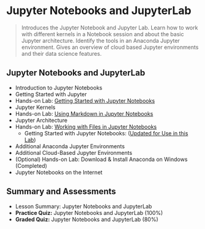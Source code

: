 # Jupyter Notebooks and JupyterLab
> Introduces the Jupyter Notebook and Jupyter Lab. Learn how to work with different kernels in a Notebook session and about the basic Jupyter architecture. Identify the tools in an Anaconda Jupyter environment. Gives an overview of cloud based Jupyter environments and their data science features.
## Jupyter Notebooks and JupyterLab
- Introduction to Jupyter Notebooks
- Getting Started with Jupyter
- Hands-on Lab: [Getting Started with Jupyter Notebooks](https://github.com/KailaniBailey/IBM-Data-Science-Professional-Certificate/blob/main/02.%20Tools%20for%20Data%20Science/Week%204%3A%20Jupyter%20Notebooks%20and%20JupyterLab/Getting_Started_with_JupyterNotebook.ipynb)
- Jupyter Kernels
- Hands-on Lab: [Using Markdown in Jupyter Notebooks](https://github.com/KailaniBailey/IBM-Data-Science-Professional-Certificate/blob/main/02.%20Tools%20for%20Data%20Science/Week%204%3A%20Jupyter%20Notebooks%20and%20JupyterLab/Using_markdowns%20(1).ipynb)
- Jupyter Architecture
- Hands-on Lab: [Working with Files in Jupyter Notebooks](https://github.com/KailaniBailey/IBM-Data-Science-Professional-Certificate/blob/main/02.%20Tools%20for%20Data%20Science/Week%204%3A%20Jupyter%20Notebooks%20and%20JupyterLab/Working_with_files.ipynb)
    - Getting Started with Jupyter Notebooks: ([Updated for Use in this Lab](https://github.com/KailaniBailey/IBM-Data-Science-Professional-Certificate/blob/main/02.%20Tools%20for%20Data%20Science/Week%204%3A%20Jupyter%20Notebooks%20and%20JupyterLab/My_Notebook.ipynb))
- Additional Anaconda Jupyter Environments
- Additional Cloud-Based Jupyter Environments
- (Optional) Hands-on Lab: Download & Install Anaconda on Windows (Completed)
- Jupyter Notebooks on the Internet
## Summary and Assessments
- Lesson Summary: Jupyter Notebooks and JupyterLab
- **Practice Quiz:** Jupyter Notebooks and JupyterLab (100%)
- **Graded Quiz:** Jupyter Notebooks and JupyterLab (80%)
